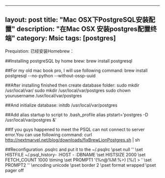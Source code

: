 
---
layout: post
title: "Mac OSX下PostgreSQL安装配置"
description: "在Mac OSX 安装postgres配置终端"
category: Msic
tags: [postgres]
---

Prequistion: 已经安装Homebrew：

##Installing postgreSQL by home brew:
brew install postgresql

##For my old mac book pro, I will use following command:
brew install postgresql --no-python --without-ossp-uuid

##After installing finished then create database folder:
sudo mkdir /usr/local/var/
sudo mkdir /usr/local/var/postgres
sudo chown yourusername /usr/local/var/postgres

##And initialize database:
initdb /usr/local/var/postgres

##Add alias startup to script to .bash_profile
alias ptstart='postgres -D /usr/local/var/postgres &'

##If you guys happened to meet the PSQL  can not connect to server error.You can use following command:
curl http://nextmarvel.net/blog/downloads/fixBrewLionPostgres.sh | sh

##Reconfiguration .psqlrc and put it to the ~/.psqlrc
\pset null '<NULL>'
\set HISTFILE ~/.psql_history- :HOST - :DBNAME
\set HISTSIZE 2000
\set FETCH_COUNT 1000
\timing
\set PROMPT1 '(%n@%M:%>) [%/] > '
\set PROMPT2 ''
\encoding unicode
\pset border 2
\pset format wrapped
\pset pager off
